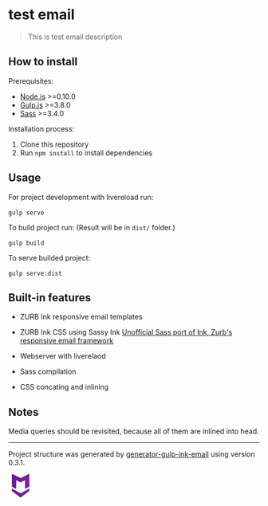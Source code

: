 # test email

> This is test email description 

## How to install

Prerequisites:
* [Node.js](http://nodejs.org/) >=0.10.0
* [Gulp.js](http://gulpjs.com/) >=3.8.0 
* [Sass](http://sass-lang.com/) >=3.4.0  

Installation process:
1. Clone this repository
2. Run ```npm install``` to install dependencies

## Usage

For project development with livereload run:
```
gulp serve
```

To build project run: (Result will be in ```dist/``` folder.)
```
gulp build
```

To serve builded project:
```
gulp serve:dist
```

## Built-in features

* ZURB Ink responsive email templates
* ZURB Ink CSS using Sassy Ink [Unofficial Sass port of Ink, Zurb's responsive email framework](https://github.com/faustgertz/sassy-ink)
* Webserver with liverelaod

* Sass compilation
* CSS concating and inlining

## Notes

Media queries should be revisited, because all of them are inlined into head.

---

Project structure was generated by [generator-gulp-ink-email](https://github.com/lightingbeetle/generator-gulp-ink-email) using version 0.3.1.  
 
[![Lighting Beetle](https://github.com/adam-p/markdown-here/raw/master/src/common/images/icon48.png "Lighting Beetle")](http://www.lbstudio.sk)